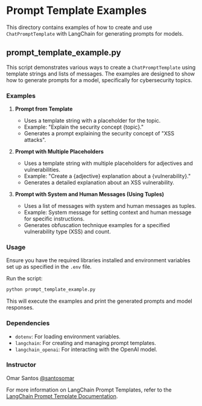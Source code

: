 # Prompt Template Examples

This directory contains examples of how to create and use `ChatPromptTemplate` with LangChain for generating prompts for models.

## prompt_template_example.py

This script demonstrates various ways to create a `ChatPromptTemplate` using template strings and lists of messages. The examples are designed to show how to generate prompts for a model, specifically for cybersecurity topics.

### Examples

1. **Prompt from Template**
   - Uses a template string with a placeholder for the topic.
   - Example: "Explain the security concept {topic}."
   - Generates a prompt explaining the security concept of "XSS attacks".

2. **Prompt with Multiple Placeholders**
   - Uses a template string with multiple placeholders for adjectives and vulnerabilities.
   - Example: "Create a {adjective} explanation about a {vulnerability}."
   - Generates a detailed explanation about an XSS vulnerability.

3. **Prompt with System and Human Messages (Using Tuples)**
   - Uses a list of messages with system and human messages as tuples.
   - Example: System message for setting context and human message for specific instructions.
   - Generates obfuscation technique examples for a specified vulnerability type (XSS) and count.

### Usage

Ensure you have the required libraries installed and environment variables set up as specified in the `.env` file.

Run the script:
```bash
python prompt_template_example.py
```

This will execute the examples and print the generated prompts and model responses.

### Dependencies

- `dotenv`: For loading environment variables.
- `langchain`: For creating and managing prompt templates.
- `langchain_openai`: For interacting with the OpenAI model.

### Instructor

Omar Santos [@santosomar](https://github.com/santosomar)

For more information on LangChain Prompt Templates, refer to the [LangChain Prompt Template Documentation](https://python.langchain.com/v0.2/docs/concepts/#prompt-templates).

